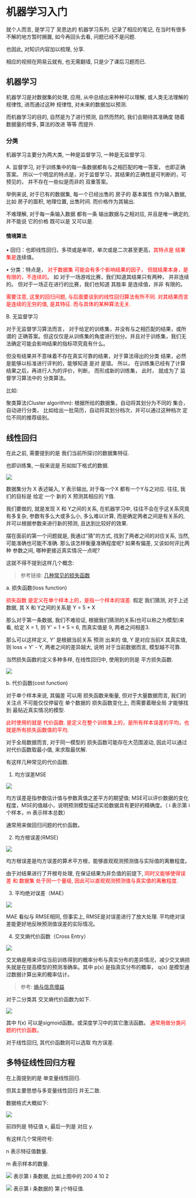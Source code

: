 # 机器学习入门

就个人而言, 是学习了 吴恩达的 机器学习系列. 记录了相应的笔记, 在当时有很多不解的地方暂时搁置, 如今再回头去看, 问题已经不是问题.

也因此, 对知识内容加以梳理, 分享.

相应的视频在网易云就有, 也无需翻墙, 只是少了课后习题而已.

## 机器学习

机器学习是对数据集的处理, 应用, 从中总结出来种种可以理解, 或人类无法理解的 规律性, 进而通过这种 规律性, 对未来的数据加以预测.

而机器学习的目的, 自然是为了进行预测, 自然而然的, 我们会期待其准确度 随着 数据量的增多, 算法的改进 等等 而提升.

### 分类

机器学习主要分为两大类, 一种是监督学习, 一种是无监督学习.

A. 监督学习, 对于训练集中的每一条数据都有与之相匹配的唯一答案， 也即正确答案。 所以一个明显的特点是，对于监督学习，其结果的正确性是可判断的，可预见的， 并不存在一些似是而非的 双重答案。

举例来说, 对于已有的数据集, 每一个已经出售的  房子的 基本属性 作为输入数据, 比如 房子的面积, 地理位置, 出售时间. 而价格作为其输出.

不难理解, 对于每一条输入数据 都有一条 输出数据与之相对应, 并且是唯一确定的, 并不能说 它的价格 既可以是 又可以是.

#### 情境算法
•  回归：也即线性回归，多项或是单项，单次或是二次甚至更高，<font color="red">其特点是 结果集是</font>连续值。

•  分类：特点是， <font color="red">对于数据集 可能会有多个影响结果的因子， 但就结果本身，是有限的，不连续的。</font> 如 对于一场游戏比赛，我们知道其结果只有两种， 并非连续的。 但对于一场正在进行的比赛，我们也知道 其胜率 是连续值，并非 有限的。

<font color="red">需要注意, 这里的回归问题, 与后面要谈到的线性回归算法有所不同. 对其结果而言 是连续的无穷的值, 是其特征. 而与具体的某种算法无关.</font>

B. 无监督学习

对于无监督学习算法而言， 对于给定的训练集，并没有与之相匹配的结果，或所谓的 正确答案。但这仅仅是从训练集的角度进行划分。并且对于训练集，我们无法确定可能会影响结果的指标项究竟有什么。

但没有结果并不意味着不存在真实可靠的结果，对于算法得出的分类 结果，必然是能够以标准进行评判的，能够知道 是对 是错。 所以， 在训练集已经有了计算结果之后，再进行人为的评价，判断， 而形成新的训练集， 此时， 就成为了 监督学习算法中的 分类算法。

比如:

聚类算法(Cluster algorithm): 根据所给的数据集，自动将其划分为不同的 集合， 自动进行分类， 比如给出一批简历，自动将其划分档次，并可以通过这种档次 定位不同的推荐级别。

## 线性回归

在此之前, 需要提到的是 我们当前所探讨的数据集特征.

也即训练集, 一般来说是 形如如下格式的数据.

![](img/1.png)

数据集分为 X 表述输入, Y 表示输出, 对于每一个X 都有一个Y与之对应.  往往, 我们的目标是 给定 一个 新的 X 预测其相应的 Y值.

我们要做的, 就是发现 X 和 Y之间的关系, 在机器学习中, 往往不会在乎这关系究竟有多复杂, 参数有多么大或多么小, 多么难以计算, 而是确定两者之间是有关系的,  并可以根据参数来进行新的预测, 且达到比较好的效果.


摆在面前的第一个问题就是, 我通过"猜"的方式, 找到了两者之间的对应关系, 当然, 可能准确也可能不准确. 那么该怎样衡量准确程度呢? 如果有偏差, 又该如何评比两种 参数之间, 哪种更接近真实情况一点呢?

这就不得不提到这样几个概念:

> 参考链接: [几种常见的损失函数](https://www.cnblogs.com/lliuye/p/9549881.html)

a. 损失函数(loss function)

<font color="red">损失函数 是定义在单个样本上的，是指一个样本的误差. </font> 假定 我们猜测, 对于上述数据, 其 X 和 Y之间的关系是 Y = 5 + X

那么对于第一条数据, 我们不难验证, 根据我们猜测的关系(也可以称之为模型)来看, 给定 X = 1, 则 Y' = 1 + 5 = 6, 而真实值是 9, 两者之间相差3.

那么可以这样定义, Y' 是根据当前关系 预测 出来的 值, Y 是对应当前X 其真实值, 则 loss = Y' - Y, 两者之间的差异越大, 说明 对于当前数据而言, 模型越不可靠.

当然损失函数的定义多种多样,  在线性回归中, 使用到的则是 平方损失函数. 

![](img/平方损失函数.png)

b. 代价函数(cost function)

对于单个样本来说, 其偏差 可以用 损失函数来衡量, 但对于大量数据而言, 我们的关注点 不可能仅仅停留在 单个数据的 损失函数变化上, 而需要着眼全局 才能够找到 最贴近真实情况的模型.

<font color="red">此时使用的就是 代价函数. 是定义在整个训练集上的，是所有样本误差的平均，也就是所有损失函数值的平均.</font>

对于全局数据而言, 对于同一模型的 损失函数可能存在大范围波动, 因此可以通过对代价函数取最小值, 来求取最优解.

有这样几种常见的代价函数.

1. 均方误差MSE

![](img/MSE.png)

均方误差是指参数估计值与参数真值之差平方的期望值; MSE可以评价数据的变化程度，MSE的值越小，说明预测模型描述实验数据具有更好的精确度。（ i 表示第 i 个样本，m 表示样本总数）

通常用来做回归问题的代价函数。

2. 均方根误差(RMSE)

![](img/RMSE.png)

均方根误差是均方误差的算术平方根，能够直观观测预测值与实际值的离散程度。

由于对结果进行了开根号处理, 在保证结果为非负值的前提下, <font color="red">同时又能够使得误差 和 数据集 处于同一个量级, 因此可以直观观测预测值与真实值的离散程度.</font>

3. 平均绝对误差（MAE）

![](img/MAE.png)

MAE 看似与 RMSE相同, 但事实上, RMSE是对误差进行了放大处理. 平均绝对误差能更好地反映预测值误差的实际情况。

4. 交叉熵代价函数（Cross Entry）

![](img/CEH.png)

交叉熵是用来评估当前训练得到的概率分布与真实分布的差异情况，减少交叉熵损失就是在提高模型的预测准确率。其中 p(x) 是指真实分布的概率， q(x) 是模型通过数据计算出来的概率估计。

> 参考: [熵与信息增益](https://blog.csdn.net/xg123321123/article/details/52864830)

对于二分类其 交叉熵代价函数为如下.

![](img/二分类CHE.png)

其中 f(x) 可以是sigmoid函数。或深度学习中的其它激活函数。
<font color="red">通常用做分类问题的代价函数。</font>

对于线性回归, 其代价函数则可以选取 均方误差. 


## 多特征线性回归方程

在上面提到的是 单变量线性回归. 

但其主要思想与多变量线性回归 并无二致.

数据格式大概如下:

![](img/线性回归多特征值数据集.png)

前四列是 特征值 x, 最后一列是 对应 y.

有这样几个常用符号:

n 表示特征值数量.

m 表示样本的数量.

![](img/X_i.png) 表示第 i 条数据, 比如上图中的 200 4 10 2

![](img/X_i_j.png) 表示第 i 条数据的  第 j个特征值.









